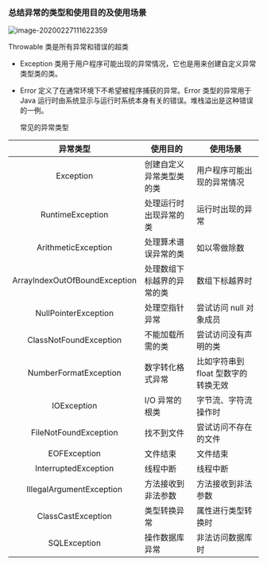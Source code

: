 ### 总结异常的类型和使用目的及使用场景

![image-20200227111622359](C:\Users\80415\AppData\Roaming\Typora\typora-user-images\image-20200227111622359.png)



Throwable 类是所有异常和错误的超类

- Exception 类用于用户程序可能出现的异常情况，它也是用来创建自定义异常类型类的类。

- Error 定义了在通常环境下不希望被程序捕获的异常。Error 类型的异常用于 Java 运行时由系统显示与运行时系统本身有关的错误。堆栈溢出是这种错误的一例。

  常见的异常类型

|           异常类型            | 使用目的                   | 使用场景                            |
| :---------------------------: | -------------------------- | ----------------------------------- |
|           Exception           | 创建自定义异常类型类的类   | 用户程序可能出现的异常情况          |
|       RuntimeException        | 处理运行时出现异常的类     | 运行时出现的异常                    |
|      ArithmeticException      | 处理算术谱误异常的类       | 如以零做除数                        |
| ArraylndexOutOfBoundException | 处理数组下标越界的异常的类 | 数组下标越界时                      |
|     NullPointerException      | 处理空指针异常             | 尝试访问 null 对象成员              |
|    ClassNotFoundException     | 不能加载所需的类           | 尝试访问没有声明的类                |
|     NumberFormatException     | 数字转化格式异常           | 比如字符串到 float 型数字的转换无效 |
|          IOException          | I/O 异常的根类             | 字节流、字符流操作时                |
|     FileNotFoundException     | 找不到文件                 | 尝试访问不存在的文件                |
|         EOFException          | 文件结束                   | 文件结束                            |
|     InterruptedException      | 线程中断                   | 线程中断                            |
|   IllegalArgumentException    | 方法接收到非法参数         | 方法接收到非法参数                  |
|      ClassCastException       | 类型转换异常               | 属性进行类型转换时                  |
|         SQLException          | 操作数据库异常             | 非法访问数据库时                    |



